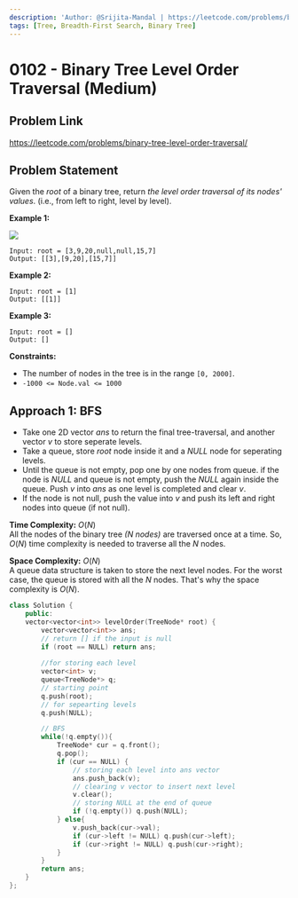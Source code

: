 ```yaml
---
description: 'Author: @Srijita-Mandal | https://leetcode.com/problems/binary-tree-level-order-traversal/'
tags: [Tree, Breadth-First Search, Binary Tree]
---
```


# 0102 - Binary Tree Level Order Traversal (Medium)

## Problem Link

https://leetcode.com/problems/binary-tree-level-order-traversal/

## Problem Statement

Given the $root$ of a binary tree, return _the level order traversal of its nodes' values_. (i.e., from left to right, level by level).


**Example 1:**

![](https://assets.leetcode.com/uploads/2021/02/19/tree1.jpg)
```
Input: root = [3,9,20,null,null,15,7]
Output: [[3],[9,20],[15,7]]
```

**Example 2:**

```
Input: root = [1]
Output: [[1]]
```

**Example 3:**

```
Input: root = []
Output: []
```


**Constraints:**

*  The number of nodes in the tree is in the range `[0, 2000]`.
*  `-1000 <= Node.val <= 1000`


## Approach 1: BFS

- Take one 2D vector $ans$ to return the final tree-traversal, and another vector $v$ to store seperate levels.
- Take a queue, store $root$ node inside it and a _NULL_ node for seperating levels.
- Until the queue is not empty, pop one by one nodes from queue. if the node is _NULL_ and queue is not empty, push the _NULL_ again inside the queue. Push $v$ into $ans$ as one level is completed and clear $v$.
- If the node is not null, push the value into $v$ and push its left and right nodes into queue (if not null).

**Time Complexity:**  $O(N)$  
All the nodes of the binary tree _(N nodes)_ are traversed once at a time.  So, $O(N)$ time complexity is needed to traverse all the $N$ nodes.

**Space Complexity:**  $O(N)$   
A queue data structure is taken to store the next level nodes. For the worst case, the queue is stored with all the $N$ nodes. That's why the space complexity is $O(N)$.


<Tabs>
<TabItem value="cpp" label="C++">
<SolutionAuthor name="@Srijita-Mandal"/>

```cpp
class Solution {
    public:
    vector<vector<int>> levelOrder(TreeNode* root) {
        vector<vector<int>> ans;
        // return [] if the input is null
        if (root == NULL) return ans;
        
        //for storing each level
        vector<int> v;  
        queue<TreeNode*> q;
        // starting point
        q.push(root);
        // for sepearting levels
        q.push(NULL);  

        // BFS
        while(!q.empty()){
            TreeNode* cur = q.front();
            q.pop();
            if (cur == NULL) {
                // storing each level into ans vector
                ans.push_back(v);  
                // clearing v vector to insert next level
                v.clear();  
                // storing NULL at the end of queue
                if (!q.empty()) q.push(NULL); 
            } else{
                v.push_back(cur->val);
                if (cur->left != NULL) q.push(cur->left);
                if (cur->right != NULL) q.push(cur->right);
            }
        }
        return ans;
    }
};
```

</TabItem>
</Tabs>